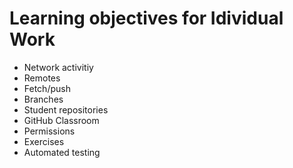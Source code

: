 # Learning objectives for Idividual Work

* Network activitiy
* Remotes
* Fetch/push
* Branches
* Student repositories
* GitHub Classroom
* Permissions
* Exercises
* Automated testing
